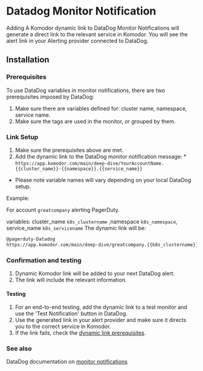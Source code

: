 # Datadog Monitor Notification

Adding A Komodor dynamic link to DataDog Monitor Notifications will generate a direct link to the relevant service in Komodor.
You will see the alert link in your Alerting provider connected to DataDog.

## Installation

### Prerequisites

To use DataDog variables in monitor notifications, there are two prerequisites imposed by DataDog:
1. Make sure there are variables defined for: cluster name, namespace, service name.
2. Make sure the tags are used in the monitor, or grouped by them.

### Link Setup

1. Make sure the prerequisites above are met.
2. Add the dynamic link to the DataDog monitor notification message: *
`https://app.komodor.com/main/deep-dive/YourAccountName.{{cluster_name}}-{{namespace}}.{{service_name}}`

* Please note variable names will vary depending on your local DataDog setup.

Example:

For account `greatcompany` alerting PagerDuty.

variables: cluster_name `k8s_clustername` ,namespace `k8s_namespace`, service_name `k8s_servicename`
The dynamic link will be:

```bash
@pagerduty-Datadog 
https://app.komodor.com/main/deep-dive/greatcompany.{{k8s_clustername}}-{{k8s_namespace}}.{{k8s_servicename}}
```

### Confirmation and testing

1. Dynamic Komodor link will be added to your next DataDog alert.
2. The link will include the relevant information.

#### Testing

1. For an end-to-end testing, add the dynamic link to a test monitor and use the 'Test Notification' button in DataDog.  
2. Use the generated link in your alert provider and make sure it directs you to the correct service in Komodor.
3. If the link fails, check the [dynamic link prerequisites](https://docs.komodor.com/Integrations/Datadog-Monitor-Notification.html##prerequisites).

### See also

DataDog documentation on [monitor notifications ](https://docs.datadoghq.com/monitors/notify/#message)
